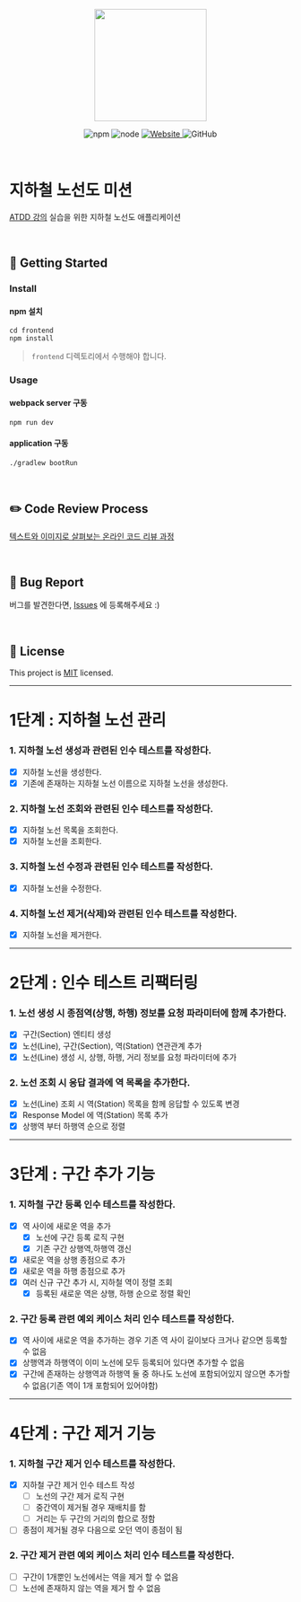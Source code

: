 <p align="center">
    <img width="200px;" src="https://raw.githubusercontent.com/woowacourse/atdd-subway-admin-frontend/master/images/main_logo.png"/>
</p>
<p align="center">
  <img alt="npm" src="https://img.shields.io/badge/npm-%3E%3D%205.5.0-blue">
  <img alt="node" src="https://img.shields.io/badge/node-%3E%3D%209.3.0-blue">
  <a href="https://edu.nextstep.camp/c/R89PYi5H" alt="nextstep atdd">
    <img alt="Website" src="https://img.shields.io/website?url=https%3A%2F%2Fedu.nextstep.camp%2Fc%2FR89PYi5H">
  </a>
  <img alt="GitHub" src="https://img.shields.io/github/license/next-step/atdd-subway-admin">
</p>

<br>

# 지하철 노선도 미션
[ATDD 강의](https://edu.nextstep.camp/c/R89PYi5H) 실습을 위한 지하철 노선도 애플리케이션

<br>

## 🚀 Getting Started

### Install
#### npm 설치
```
cd frontend
npm install
```
> `frontend` 디렉토리에서 수행해야 합니다.

### Usage
#### webpack server 구동
```
npm run dev
```
#### application 구동
```
./gradlew bootRun
```
<br>

## ✏️ Code Review Process
[텍스트와 이미지로 살펴보는 온라인 코드 리뷰 과정](https://github.com/next-step/nextstep-docs/tree/master/codereview)

<br>

## 🐞 Bug Report

버그를 발견한다면, [Issues](https://github.com/next-step/atdd-subway-admin/issues) 에 등록해주세요 :)

<br>

## 📝 License

This project is [MIT](https://github.com/next-step/atdd-subway-admin/blob/master/LICENSE.md) licensed.

---

# 1단계 : 지하철 노선 관리

### 1. 지하철 노선 생성과 관련된 인수 테스트를 작성한다.
- [X] 지하철 노선을 생성한다.
- [X] 기존에 존재하는 지하철 노선 이름으로 지하철 노선을 생성한다.

### 2. 지하철 노선 조회와 관련된 인수 테스트를 작성한다.
- [X] 지하철 노선 목록을 조회한다.
- [X] 지하철 노선을 조회한다.
  
### 3. 지하철 노선 수정과 관련된 인수 테스트를 작성한다.
- [X] 지하철 노선을 수정한다.
  
### 4. 지하철 노선 제거(삭제)와 관련된 인수 테스트를 작성한다.
- [X] 지하철 노선을 제거한다.

---

# 2단계 : 인수 테스트 리팩터링

### 1. 노선 생성 시 종점역(상행, 하행) 정보를 요청 파라미터에 함께 추가한다.
- [X] 구간(Section) 엔티티 생성
- [X] 노선(Line), 구간(Section), 역(Station) 연관관계 추가
- [X] 노선(Line) 생성 시, 상행, 하행, 거리 정보를 요청 파라미터에 추가

### 2. 노선 조회 시 응답 결과에 역 목록을 추가한다.
- [X] 노선(Line) 조회 시 역(Station) 목록을 함께 응답할 수 있도록 변경
- [X] Response Model 에 역(Station) 목록 추가
- [X] 상행역 부터 하행역 순으로 정렬

---

# 3단계 : 구간 추가 기능

### 1. 지하철 구간 등록 인수 테스트를 작성한다.
- [X] 역 사이에 새로운 역을 추가
  - [X] 노선에 구간 등록 로직 구현
  - [X] 기존 구간 상행역,하행역 갱신
- [X] 새로운 역을 상행 종점으로 추가
- [X] 새로운 역을 하행 종점으로 추가
- [X] 여러 신규 구간 추가 시, 지하철 역이 정렬 조회
  - [X] 등록된 새로운 역은 상행, 하행 순으로 정렬 확인

### 2. 구간 등록 관련 예외 케이스 처리 인수 테스트를 작성한다.
- [X] 역 사이에 새로운 역을 추가하는 경우 기존 역 사이 길이보다 크거나 같으면 등록할 수 없음
- [X] 상행역과 하행역이 이미 노선에 모두 등록되어 있다면 추가할 수 없음
- [X] 구간에 존재하는 상행역과 하행역 둘 중 하나도 노선에 포함되어있지 않으면 추가할 수 없음(기존 역이 1개 포함되어 있어야함)

---

# 4단계 : 구간 제거 기능

### 1. 지하철 구간 제거 인수 테스트를 작성한다.
- [X] 지하철 구간 제거 인수 테스트 작성
  - [ ] 노선의 구간 제거 로직 구현
  - [ ] 중간역이 제거될 경우 재배치를 함
  - [ ] 거리는 두 구간의 거리의 합으로 정함
- [ ] 종점이 제거될 경우 다음으로 오던 역이 종점이 됨

### 2. 구간 제거 관련 예외 케이스 처리 인수 테스트를 작성한다.
- [ ] 구간이 1개뿐인 노선에서는 역을 제거 할 수 없음
- [ ] 노선에 존재하지 않는 역을 제거 할 수 없음